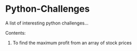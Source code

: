 # Python-Challenges
A list of interesting python challenges...

Contents:
1. To find the maximum profit from an array of stock prices
